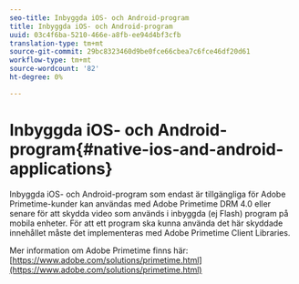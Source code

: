 ```yaml
---
seo-title: Inbyggda iOS- och Android-program
title: Inbyggda iOS- och Android-program
uuid: 03c4f6ba-5210-466e-a8fb-ee94d4bf3cfb
translation-type: tm+mt
source-git-commit: 29bc8323460d9be0fce66cbea7c6fce46df20d61
workflow-type: tm+mt
source-wordcount: '82'
ht-degree: 0%

---
```



# Inbyggda iOS- och Android-program{#native-ios-and-android-applications}

Inbyggda iOS- och Android-program som endast är tillgängliga för Adobe Primetime-kunder kan användas med Adobe Primetime DRM 4.0 eller senare för att skydda video som används i inbyggda (ej Flash) program på mobila enheter. För att ett program ska kunna använda det här skyddade innehållet måste det implementeras med Adobe Primetime Client Libraries.

Mer information om Adobe Primetime finns här: [https://www.adobe.com/solutions/primetime.html](https://www.adobe.com/solutions/primetime.html)
